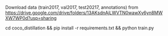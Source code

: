 Download data (train2017, val2017, test20217, annotations) from https://drive.google.com/drive/folders/13AKsdnAjLWVTN0wawXy6yn8MWXW7WP0d?usp=sharing


cd coco_distillation && pip install -r requirements.txt &&
python train.py
